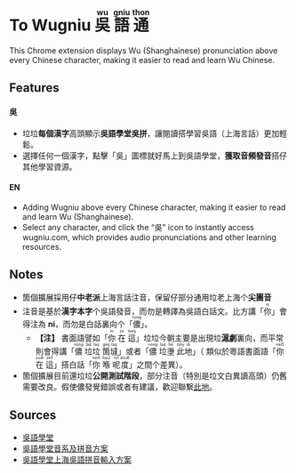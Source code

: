 # To Wugniu <ruby>吳<rt>wu</rt></ruby> <ruby>語<rt>gniu</rt></ruby> <ruby>通<rt>thon</rt></ruby>
This Chrome extension displays Wu (Shanghainese) pronunciation above every Chinese character, making it easier to read and learn Wu Chinese.

## Features
#### 吳
- 垃垃**每個漢字**高頭顯示**吳語學堂吳拼**，讓閱讀搭學習吳語（上海言話）更加輕鬆。
- 選擇任何一個漢字，點擊「吳」圖標就好馬上到吳語學堂，**獲取音頻發音**搭仔其他學習資源。
#### EN
- Adding Wugniu above every Chinese character, making it easier to read and learn Wu (Shanghainese).
- Select any character, and click the “吳” icon to instantly access wugniu.com, which provides audio pronunciations and other learning resources.

## Notes
- 箇個擴展採用仔**中老派**上海言話注音，保留仔部分通用垃老上海个**尖團音**
- 注音是基於**漢字本字**个吳語發音，而勿是轉譯為吳語白話文。比方講「<ruby>你<rt>ni</rt></ruby>」會得注為 **ni**，而勿是白話裏向个「<ruby>儂<rt>nong</rt></ruby>」。
  - **【注】** 書面語譬如「<ruby>你<rt>ni</rt></ruby> <ruby>在<rt>ze</rt></ruby> <ruby>這<rt>tseq</rt></ruby>」垃垃今朝主要是出現垃**滬劇**裏向，而平常則會得講「<ruby>儂<rt>nong</rt> </ruby><ruby>垃<rt>laq</rt></ruby><ruby>垃<rt>laq</rt></ruby> <ruby>箇<rt>geq</rt></ruby><ruby>墶<rt>taq</rt></ruby>」或者「<ruby>儂<rt>nong</rt></ruby> <ruby>垃<rt>laq</rt></ruby><ruby>塰<rt>he</rt></ruby> <ruby>此<rt>tshy</rt></ruby><ruby>地<rt>di</rt></ruby>」（ 類似於粵語書面語「<ruby>你<rt>nei5</rt></ruby> <ruby>在<rt>zoi6</rt></ruby> <ruby>這<rt>ze5</rt></ruby>」搭白話「<ruby>你<rt>nei5</rt></ruby> <ruby>喺<rt>hai2</rt></ruby> <ruby>呢<rt>ni1</rt></ruby><ruby>度<rt>dou6</rt></ruby>」之間个差異）。
- 箇個擴展目前還垃垃**公開測試階段**，部分注音（特別是垃文白異讀高頭）仍舊需要改良。假使儂發覺錯誤或者有建議，歡迎聯繫[此地](mailto:dev.tder@gmail.com)。

## Sources
- [吳語學堂](https://www.wugniu.com/)
- [吳語學堂音系及拼音方案](https://github.com/NGLI/rime-wugniu_zaonhe/wiki/%E9%9F%B3%E7%B3%BB%E5%8F%8A%E6%8B%BC%E9%9F%B3%E6%96%B9%E6%A1%88)
- [吳語學堂上海吳語拼音輸入方案](https://github.com/NGLI/rime-wugniu_zaonhe.git)
